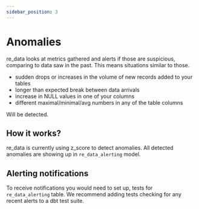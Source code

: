 ```yaml
---
sidebar_position: 3
---
```


# Anomalies

re_data looks at metrics gathered and alerts if those are suspicious, comparing to data saw in the past. This means situations similar to those.

- sudden drops or increases in the volume of new records added to your tables
- longer than expected break between data arrivals
- increase in NULL values in one of your columns
- different maximal/minimal/avg numbers in any of the table columns

Will be detected.

## How it works?

re_data is currently using z_score to detect anomalies. All detected anomalies are showing up in `re_data_alerting` model.

## Alerting notifications

To receive notifications you would need to set up, tests for `re_data_alerting` table. We recommend adding tests checking for any recent alerts to a dbt test suite.